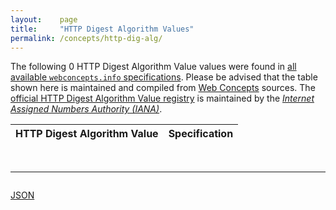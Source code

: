 ```yaml
---
layout:    page
title:     "HTTP Digest Algorithm Values"
permalink: /concepts/http-dig-alg/
---
```




The following 0 HTTP Digest Algorithm Value values were found in [all available `webconcepts.info` specifications](/specs). Please be advised that the table shown here is maintained and compiled from [Web Concepts](/) sources. The [official HTTP Digest Algorithm Value registry](https://www.iana.org/assignments/http-dig-alg/http-dig-alg.xhtml#http-dig-alg-1) is maintained by the [*Internet Assigned Numbers Authority (IANA)*](http://www.iana.org/).

HTTP Digest Algorithm Value | Specification
-------: | :-------

<br/>
<hr/>

<p style="float : left"><a href="../http-dig-alg.json" title="JSON representing all values for this Web Concept">JSON</a></p>
